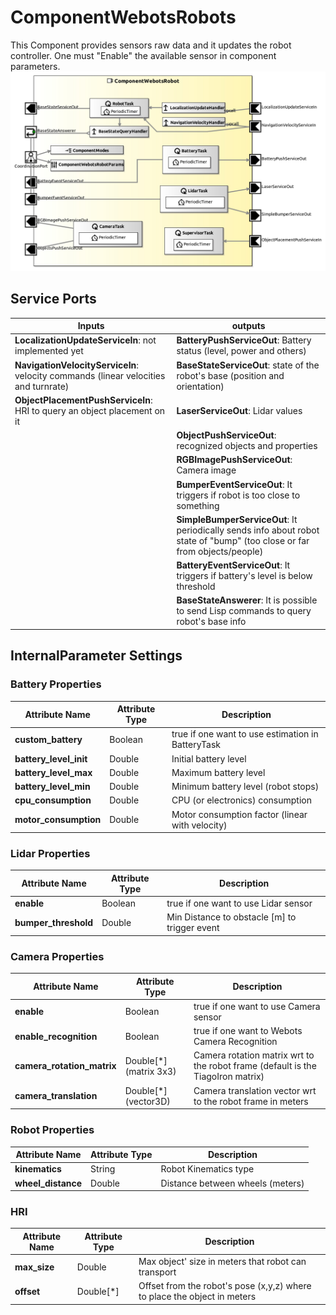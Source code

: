 # ComponentWebotsRobots

This Component provides sensors raw data and it updates the robot controller. One must "Enable" the available sensor in component parameters.
![ComponentWebotsRobots](model/ComponentWebotsRobotComponentDefinition.jpg)

## Service Ports

| Inputs  | outputs |
| ------- | ------- |
| **LocalizationUpdateServiceIn**: not implemented yet | **BatteryPushServiceOut**: Battery status (level, power and others) |
| **NavigationVelocityServiceIn**: velocity commands (linear velocities and turnrate) | **BaseStateServiceOut**: state of the robot's base (position and orientation) |
| **ObjectPlacementPushServiceIn**: HRI to query an object placement on it | **LaserServiceOut**: Lidar values |
| | **ObjectPushServiceOut**: recognized objects and properties |
| | **RGBImagePushServiceOut**: Camera image |
| | **BumperEventServiceOut**: It triggers if robot is too close to something |
| | **SimpleBumperServiceOut**: It periodically sends info about robot state of "bump" (too close or far from objects/people) |
| | **BatteryEventServiceOut**: It triggers if battery's level is below threshold |
| | **BaseStateAnswerer**: It is possible to send Lisp commands to query robot's base info |

## InternalParameter Settings

### Battery Properties

| Attribute Name | Attribute Type | Description |
|----------------|----------------|-------------|
| **custom_battery** | Boolean | true if one want to use estimation in BatteryTask |
| **battery_level_init** | Double | Initial battery level |
| **battery_level_max** | Double | Maximum battery level |
| **battery_level_min** | Double | Minimum battery level (robot stops) |
| **cpu_consumption** | Double | CPU (or electronics) consumption |
| **motor_consumption** | Double | Motor consumption factor (linear with velocity) |

### Lidar Properties

| Attribute Name | Attribute Type | Description |
|----------------|----------------|-------------|
| **enable** | Boolean | true if one want to use Lidar sensor |
| **bumper_threshold** | Double | Min Distance to obstacle [m] to trigger event |

### Camera Properties

| Attribute Name | Attribute Type | Description |
|----------------|----------------|-------------|
| **enable** | Boolean | true if one want to use Camera sensor |
| **enable_recognition** | Boolean | true if one want to Webots Camera Recognition |
| **camera_rotation_matrix** | Double[*] (matrix 3x3) | Camera rotation matrix wrt to the robot frame (default is the TiagoIron matrix) |
| **camera_translation** | Double[*] (vector3D) | Camera translation vector wrt to the robot frame in meters |

### Robot Properties

| Attribute Name | Attribute Type | Description |
|----------------|----------------|-------------|
| **kinematics** | String | Robot Kinematics type |
| **wheel_distance** | Double | Distance between wheels (meters) |

### HRI

| Attribute Name | Attribute Type | Description |
|----------------|----------------|-------------|
| **max_size** | Double | Max object' size in meters that robot can transport |
| **offset** | Double[*] | Offset from the robot's pose (x,y,z) where to place the object in meters |
